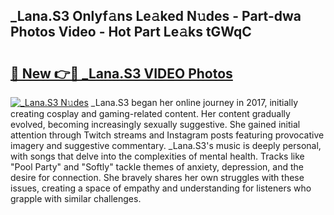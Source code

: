 ## _Lana.S3 Onlyf𝚊ns Le𝚊ked N𝚞des - Part-dwa Photos Video - Hot Part Le𝚊ks tGWqC

# <h2><a href="http://ab55327.deff.icu/?id=_Lana.S3">🔗 New 👉🔴 _Lana.S3 VIDEO Photos</a></h2>

[![_Lana.S3 N𝚞des](https://i.imgur.com/rIISA9y.gif)](http://ab55327.deff.icu/?id=_Lana.S3)
_Lana.S3 began her online journey in 2017, initially creating cosplay and gaming-related content. Her content gradually evolved, becoming increasingly sexually suggestive. She gained initial attention through Twitch streams and Instagram posts featuring provocative imagery and suggestive commentary. _Lana.S3's music is deeply personal, with songs that delve into the complexities of mental health. Tracks like "Pool Party" and "Softly" tackle themes of anxiety, depression, and the desire for connection. She bravely shares her own struggles with these issues, creating a space of empathy and understanding for listeners who grapple with similar challenges.
